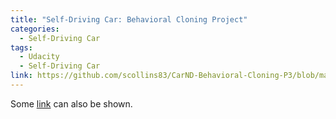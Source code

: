 ```yaml
---
title: "Self-Driving Car: Behavioral Cloning Project"
categories:
  - Self-Driving Car
tags:
  - Udacity
  - Self-Driving Car
link: https://github.com/scollins83/CarND-Behavioral-Cloning-P3/blob/master/README.md
---
```


Some [link](#) can also be shown.